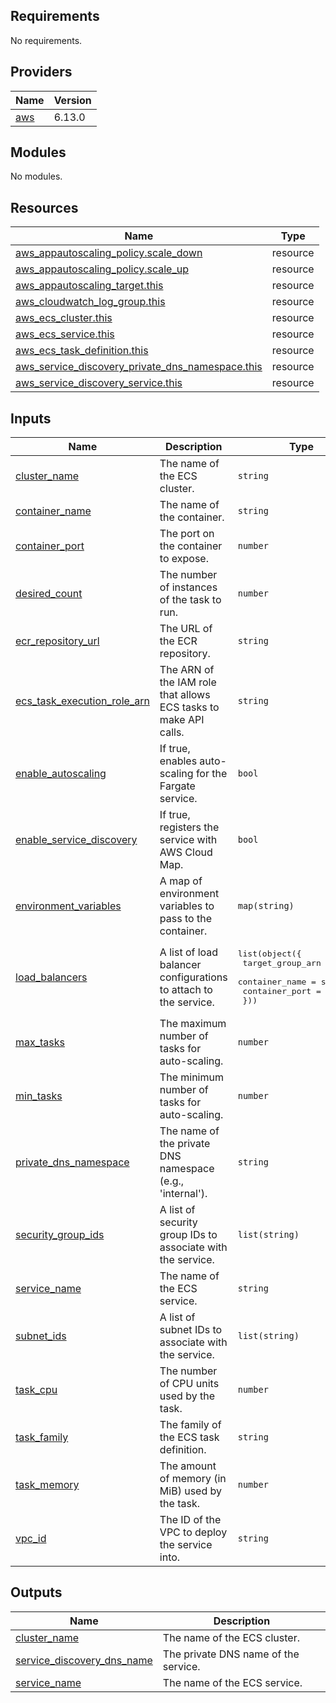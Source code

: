 ## Requirements

No requirements.

## Providers

| Name | Version |
|------|---------|
| <a name="provider_aws"></a> [aws](#provider\_aws) | 6.13.0 

## Modules

No modules.

## Resources

| Name | Type |
|------|------|
| [aws_appautoscaling_policy.scale_down](https://registry.terraform.io/providers/hashicorp/aws/latest/docs/resources/appautoscaling_policy) | resource |
| [aws_appautoscaling_policy.scale_up](https://registry.terraform.io/providers/hashicorp/aws/latest/docs/resources/appautoscaling_policy) | resource |
| [aws_appautoscaling_target.this](https://registry.terraform.io/providers/hashicorp/aws/latest/docs/resources/appautoscaling_target) | resource |
| [aws_cloudwatch_log_group.this](https://registry.terraform.io/providers/hashicorp/aws/latest/docs/resources/cloudwatch_log_group) | resource |
| [aws_ecs_cluster.this](https://registry.terraform.io/providers/hashicorp/aws/latest/docs/resources/ecs_cluster) | resource |
| [aws_ecs_service.this](https://registry.terraform.io/providers/hashicorp/aws/latest/docs/resources/ecs_service) | resource |
| [aws_ecs_task_definition.this](https://registry.terraform.io/providers/hashicorp/aws/latest/docs/resources/ecs_task_definition) | resource |
| [aws_service_discovery_private_dns_namespace.this](https://registry.terraform.io/providers/hashicorp/aws/latest/docs/resources/service_discovery_private_dns_namespace) | resource |
| [aws_service_discovery_service.this](https://registry.terraform.io/providers/hashicorp/aws/latest/docs/resources/service_discovery_service) | resource |

## Inputs

| Name | Description | Type | Default | Required |
|------|-------------|------|---------|:--------:|
| <a name="input_cluster_name"></a> [cluster\_name](#input\_cluster\_name) | The name of the ECS cluster. | `string` | n/a | yes |
| <a name="input_container_name"></a> [container\_name](#input\_container\_name) | The name of the container. | `string` | n/a | yes |
| <a name="input_container_port"></a> [container\_port](#input\_container\_port) | The port on the container to expose. | `number` | `1337` | no |
| <a name="input_desired_count"></a> [desired\_count](#input\_desired\_count) | The number of instances of the task to run. | `number` | `1` | no |
| <a name="input_ecr_repository_url"></a> [ecr\_repository\_url](#input\_ecr\_repository\_url) | The URL of the ECR repository. | `string` | n/a | yes |
| <a name="input_ecs_task_execution_role_arn"></a> [ecs\_task\_execution\_role\_arn](#input\_ecs\_task\_execution\_role\_arn) | The ARN of the IAM role that allows ECS tasks to make API calls. | `string` | n/a | yes |
| <a name="input_enable_autoscaling"></a> [enable\_autoscaling](#input\_enable\_autoscaling) | If true, enables auto-scaling for the Fargate service. | `bool` | `false` | no |
| <a name="input_enable_service_discovery"></a> [enable\_service\_discovery](#input\_enable\_service\_discovery) | If true, registers the service with AWS Cloud Map. | `bool` | `false` | no |
| <a name="input_environment_variables"></a> [environment\_variables](#input\_environment\_variables) | A map of environment variables to pass to the container. | `map(string)` | `{}` | no |
| <a name="input_load_balancers"></a> [load\_balancers](#input\_load\_balancers) | A list of load balancer configurations to attach to the service. | <pre>list(object({<br/>    target_group_arn = string<br/>    container_name   = string<br/>    container_port   = number<br/>  }))</pre> | `[]` | no |
| <a name="input_max_tasks"></a> [max\_tasks](#input\_max\_tasks) | The maximum number of tasks for auto-scaling. | `number` | `1` | no |
| <a name="input_min_tasks"></a> [min\_tasks](#input\_min\_tasks) | The minimum number of tasks for auto-scaling. | `number` | `0` | no |
| <a name="input_private_dns_namespace"></a> [private\_dns\_namespace](#input\_private\_dns\_namespace) | The name of the private DNS namespace (e.g., 'internal'). | `string` | `"internal"` | no |
| <a name="input_security_group_ids"></a> [security\_group\_ids](#input\_security\_group\_ids) | A list of security group IDs to associate with the service. | `list(string)` | n/a | yes |
| <a name="input_service_name"></a> [service\_name](#input\_service\_name) | The name of the ECS service. | `string` | n/a | yes |
| <a name="input_subnet_ids"></a> [subnet\_ids](#input\_subnet\_ids) | A list of subnet IDs to associate with the service. | `list(string)` | n/a | yes |
| <a name="input_task_cpu"></a> [task\_cpu](#input\_task\_cpu) | The number of CPU units used by the task. | `number` | `256` | no |
| <a name="input_task_family"></a> [task\_family](#input\_task\_family) | The family of the ECS task definition. | `string` | n/a | yes |
| <a name="input_task_memory"></a> [task\_memory](#input\_task\_memory) | The amount of memory (in MiB) used by the task. | `number` | `512` | no |
| <a name="input_vpc_id"></a> [vpc\_id](#input\_vpc\_id) | The ID of the VPC to deploy the service into. | `string` | n/a | yes |

## Outputs

| Name | Description |
|------|-------------|
| <a name="output_cluster_name"></a> [cluster\_name](#output\_cluster\_name) | The name of the ECS cluster. |
| <a name="output_service_discovery_dns_name"></a> [service\_discovery\_dns\_name](#output\_service\_discovery\_dns\_name) | The private DNS name of the service. |
| <a name="output_service_name"></a> [service\_name](#output\_service\_name) | The name of the ECS service. |

